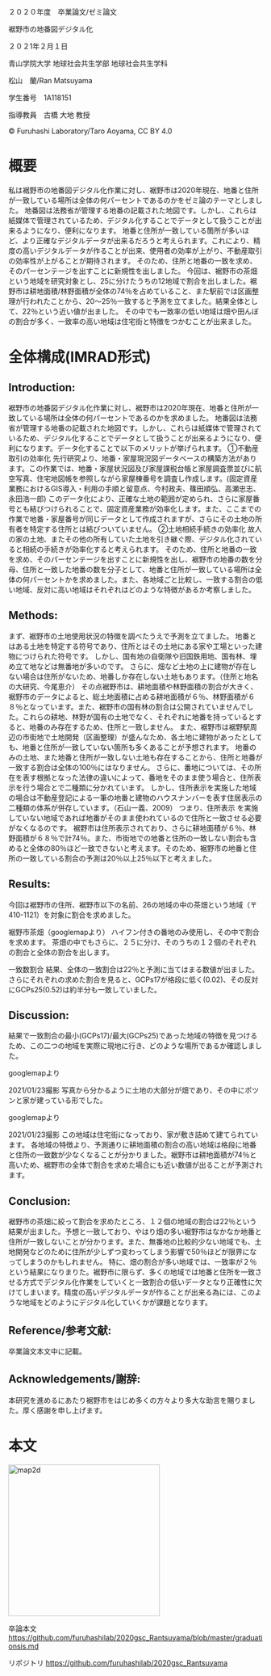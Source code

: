 ２０２０年度　卒業論文/ゼミ論文





裾野市の地番図デジタル化









２０２1年２月１日


青山学院大学 地球社会共生学部 地球社会共生学科

松山　蘭/Ran Matsuyama

学生番号　1A118151


指導教員　古橋 大地 教授


© Furuhashi Laboratory/Taro Aoyama, CC BY 4.0

# 概要
私は裾野市の地番図デジタル化作業に対し、裾野市は2020年現在、地番と住所が一致している場所は全体の何パーセントであるのかをゼミ論のテーマとしました。
地番図は法務省が管理する地番の記載された地図です。しかし、これらは紙媒体で管理されているため、デジタル化することでデータとして扱うことが出来るようになり、便利になります。
地番と住所が一致している箇所が多いほど、より正確なデジタルデータが出来るだろうと考えられます。これにより、精度の高いデジタルデータが作ることが出来、使用者の効率が上がり、不動産取引の効率性が上がることが期待されます。
そのため、住所と地番の一致を求め、そのパーセンテージを出すことに新規性を出しました。
今回は、裾野市の茶畑という地域を研究対象とし、25に分けたうちの12地域で割合を出しました。裾野市は耕地面積/林野面積が全体の74％を占めていること、また駅前では区画整理が行われたことから、20～25％一致すると予測を立てました。結果全体として、22％という近い値が出ました。
その中でも一致率の低い地域は畑や田んぼの割合が多く、一致率の高い地域は住宅街と特徴をつかむことが出来ました。



# 全体構成(IMRAD形式)

## Introduction:
裾野市の地番図デジタル化作業に対し、裾野市は2020年現在、地番と住所が一致している場所は全体の何パーセントであるのかを求めました。
地番図は法務省が管理する地番の記載された地図です。しかし、これらは紙媒体で管理されているため、デジタル化することでデータとして扱うことが出来るようになり、便利になります。データ化することで以下のメリットが挙げられます。
①不動産取引の効率化
先行研究より、地番・家屋現況図データベースの構築方法があります。この作業では、地番・家屋状況図及び家屋課税台帳と家屋調査票並びに航空写真、住宅地図帳を参照しながら家屋棟番号を調査し作成します。(固定資産業務におけるGIS導入・利用の手順と留意点、今村政夫、篠田順弘、高瀬忠志、永田浩一郎)
このデータ化により、正確な土地の範囲が定められ、さらに家屋番号とも結びつけられることで、固定資産業務が効率化します。また、ここまでの作業で地番・家屋番号が同じデータとして作成されますが、さらにその土地の所有者を特定する住所とは結びついていません。
②土地相続手続きの効率化
故人の家の土地、またその他の所有していた土地を引き継ぐ際、デジタル化されていると相続の手続きが効率化すると考えられます。
そのため、住所と地番の一致を求め、そのパーセンテージを出すことに新規性を出し、裾野市の地番の数を分母、住所と一致した地番の数を分子として、地番と住所が一致している場所は全体の何パーセントかを求めました。また、各地域ごと比較し、一致する割合の低い地域、反対に高い地域はそれぞれはどのような特徴があるか考察しました。
## Methods:
まず、裾野市の土地使用状況の特徴を調べたうえで予測を立てました。
地番とはある土地を特定する符号であり、住所とはその土地にある家や工場といった建物につけられた符号です。
しかし、国有地の自衛隊や旧国鉄用地、国有林、埋め立て地などは無番地が多いのです。
さらに、畑など土地の上に建物が存在しない場合は住所がないため、地番しか存在しない土地もあります。（住所と地名の大研究、今尾恵介）
その点裾野市は、耕地面積や林野面積の割合が大きく、裾野市のデータによると、総土地面積に占める耕地面積が６％、林野面積が６８％となっています。また、裾野市の国有林の割合は公開されていませんでした。これらの耕地、林野が国有の土地でなく、それぞれに地番を持っているとすると、地番のみ存在するため、住所と一致しません。
また、裾野市は裾野駅周辺の市街地で土地開発（区画整理）が盛んなため、各土地に建物があったとしても、地番と住所が一致していない箇所も多くあることが予想されます。
地番のみの土地、また地番と住所が一致しない土地も存在することから、住所と地番が一致する割合は全体の100％にはなりません。
さらに、番地については、その所在を表す根拠となった法律の違いによって、番地をそのまま使う場合と、住所表示を行う場合とで二種類に分かれています。
しかし、住所表示を実施した地域の場合は不動産登記による一筆の地番と建物のハウスナンバーを表す住居表示の二種類の体系が併存しています。（石山一義、2009）
つまり、住所表示 を実施していない地域であれば地番がそのまま使われているので住所と一致させる必要がなくなるのです。
裾野市は住所表示されており、さらに耕地面積が６％、林野面積が６８％で計74％。また、市街地での地番と住所の一致しない割合も含めると全体の80％ほど一致できないと考えます。そのため、裾野市の地番と住所の一致している割合の予測は20％以上25％以下と考えました。

## Results:
今回は裾野市の住所、裾野市以下の名前、26の地域の中の茶畑という地域（〒410-1121）を対象に割合を求めました。

裾野市茶畑（googlemapより）
ハイフン付きの番地のみ使用し、その中で割合を求めます。
茶畑の中でもさらに、２５に分け、そのうちの１２個のそれぞれの割合と全体の割合を出します。

一致数割合
結果、全体の一致割合は22％と予測に当てはまる数値が出ました。
さらにそれぞれの求めた割合を見ると、GCPs17が格段に低く(0.02)、その反対にGCPs25(0.52)は約半分も一致していました。


## Discussion:
結果で一致割合の最小(GCPs17)/最大(GCPs25)であった地域の特徴を見つけるため、この二つの地域を実際に現地に行き、どのような場所であるか確認しました。
<GCPs17>

googlemapより

2021/01/23撮影
写真から分かるように土地の大部分が畑であり、その中にポツンと家が建っている形でした。
<GCPs25>

googlemapより

2021/01/23撮影
この地域は住宅街になっており、家が敷き詰めて建てられています。
各地域の特徴より、予測通りに耕地面積の割合の高い地域は格段に地番と住所の一致数が少なくなることが分かりました。裾野市は耕地面積が74％と高いため、裾野市の全体で割合を求めた場合にも近い数値が出ることが予測されます。


## Conclusion:
裾野市の茶畑に絞って割合を求めたところ、１２個の地域の割合は22％という結果が出ました。予想と一致しており、やはり畑の多い裾野市はなかなか地番と住所が一致しないことが分かります。また、無番地の比較的少ない地域でも、土地開発などのために住所が少しずつ変わってしまう影響で50％ほどが限界になってしまうのかもしれません。
特に、畑の割合が多い地域では、一致率が２％という結果になりまりた。裾野市に限らず、多くの地域では地番と住所を一致させる方式でデジタル化作業をしていくと一致割合の低いデータとなり正確性に欠けてしまいます。精度の高いデジタルデータが作ることが出来る為には、このような地域をどのようにデジタル化していくかが課題となります。

## Reference/参考文献:
卒業論文本文中に記載。

## Acknowledgements/謝辞:
本研究を進めるにあたり裾野市をはじめ多くの方々より多大な助言を賜りました。厚く感謝を申し上げます。

# 本文


<img width="300" alt="map2d" src="https://user-images.githubusercontent.com/40207128/105652194-098df580-5efc-11eb-865f-c3cb3b16a125.png">

卒論本文
https://github.com/furuhashilab/2020gsc_Rantsuyama/blob/master/graduationsis.md



リポジトリ
https://github.com/furuhashilab/2020gsc_Rantsuyama
